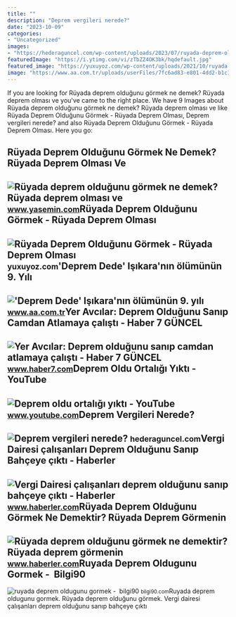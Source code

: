 ```yaml
---
title: ""
description: "Deprem vergileri nerede?"
date: "2023-10-09"
categories:
- "Uncategorized"
images:
- "https://hederaguncel.com/wp-content/uploads/2023/07/ruyada-deprem-oldugunu-gormek17.jpg"
featuredImage: "https://i.ytimg.com/vi/zTbZZ4OK3bk/hqdefault.jpg"
featured_image: "https://yuxuyoz.com/wp-content/uploads/2021/10/ruyada-deprem-oldugunu-gormek-1024x682.jpeg"
image: "https://www.aa.com.tr/uploads/userFiles/7fc6ad83-e801-4dd2-b1c1-974abd5a6af0/2022/Ocak/AA-26714210.jpg"
---
```


If you are looking for Rüyada deprem olduğunu görmek ne demek? Rüyada deprem olması ve you've came to the right place. We have 9 Images about Rüyada deprem olduğunu görmek ne demek? Rüyada deprem olması ve like Rüyada Deprem Olduğunu Görmek - Rüyada Deprem Olması, Deprem vergileri nerede? and also Rüyada Deprem Olduğunu Görmek - Rüyada Deprem Olması. Here you go:

Rüyada Deprem Olduğunu Görmek Ne Demek? Rüyada Deprem Olması Ve
---------------------------------------------------------------

 ![Rüyada deprem olduğunu görmek ne demek? Rüyada deprem olması ve](https://i20.haber7.net/resize/1300x731/haber/haber7/photos/2022/50/ruyada_deprem_oldugunu_gormek_ne_demek_ruyada_deprem_olmasi_ve_sallanmak_ne_demek_1671194608_6283.jpg) <small>www.yasemin.com</small>Rüyada Deprem Olduğunu Görmek - Rüyada Deprem Olması
----------------------------------------------------

 ![Rüyada Deprem Olduğunu Görmek - Rüyada Deprem Olması](https://yuxuyoz.com/wp-content/uploads/2021/10/ruyada-deprem-oldugunu-gormek-1024x682.jpeg) <small>yuxuyoz.com</small>'Deprem Dede' Işıkara'nın ölümünün 9. Yılı
------------------------------------------

 !['Deprem Dede' Işıkara'nın ölümünün 9. yılı](https://www.aa.com.tr/uploads/userFiles/7fc6ad83-e801-4dd2-b1c1-974abd5a6af0/2022/Ocak/AA-26714210.jpg) <small>www.aa.com.tr</small>Yer Avcılar: Deprem Olduğunu Sanıp Camdan Atlamaya çalıştı - Haber 7 GÜNCEL
---------------------------------------------------------------------------

 ![Yer Avcılar: Deprem olduğunu sanıp camdan atlamaya çalıştı - Haber 7 GÜNCEL](https://i20.haber7.net/resize/1280x720/haber/haber7/photos/2019/40/yer_avcilar_deprem_oldugunu_sanip_camdan_atlamaya_calisti_1570000673_4455.jpg) <small>www.haber7.com</small>Deprem Oldu Ortalığı Yıktı - YouTube
------------------------------------

 ![Deprem oldu ortalığı yıktı - YouTube](https://i.ytimg.com/vi/zTbZZ4OK3bk/hqdefault.jpg) <small>www.youtube.com</small>Deprem Vergileri Nerede?
------------------------

 ![Deprem vergileri nerede?](https://hederaguncel.com/wp-content/uploads/2023/07/ruyada-deprem-oldugunu-gormek17.jpg) <small>hederaguncel.com</small>Vergi Dairesi çalışanları Deprem Olduğunu Sanıp Bahçeye çıktı - Haberler
------------------------------------------------------------------------

 ![Vergi Dairesi çalışanları deprem olduğunu sanıp bahçeye çıktı - Haberler](https://i.hbrcdn.com/haber/2020/11/05/vergi-dairesi-calisanlari-deprem-oldugunu-san-13716452_amp.jpg) <small>www.haberler.com</small>Rüyada Deprem Olduğunu Görmek Ne Demektir? Rüyada Deprem Görmenin
-----------------------------------------------------------------

 ![Rüyada deprem olduğunu görmek ne demektir? Rüyada deprem görmenin](https://i.hbrcdn.com/haber/2020/08/05/ruyada-deprem-oldugunu-gormek-ne-demektir-ruyada-13481291_3443_amp.jpg) <small>www.haberler.com</small>Ruyada Deprem Oldugunu Gormek - ️ Bilgi90
-----------------------------------------

 ![ruyada deprem oldugunu gormek - ️ bilgi90](https://i.cnnturk.com/i/cnnturk/75/1200x675/5fae7647c8c3731fd8baf0c9) <small>bilgi90.com</small>Ruyada deprem oldugunu gormek. Rüyada deprem olduğunu görmek. Vergi dairesi çalışanları deprem olduğunu sanıp bahçeye çıktı
